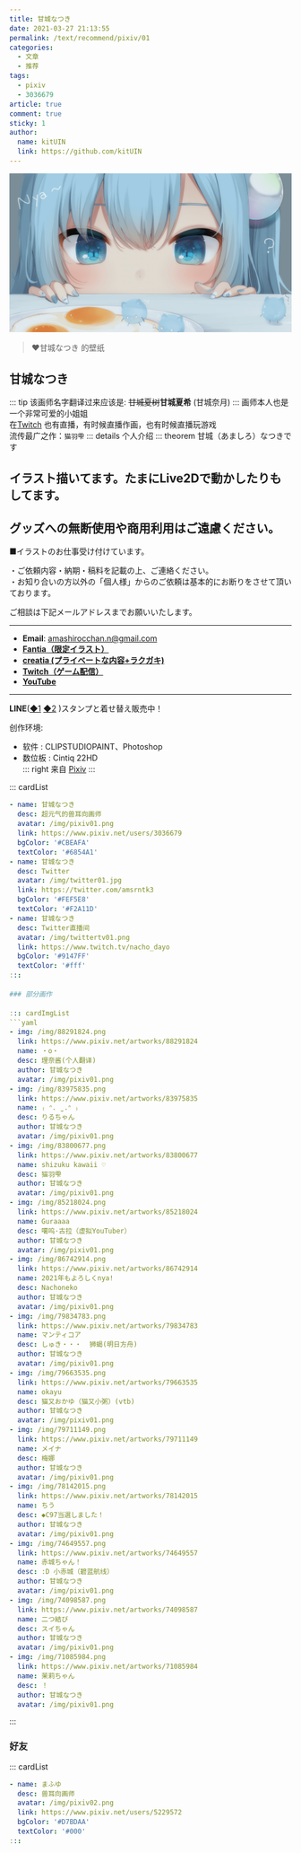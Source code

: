 ```yaml
---
title: 甘城なつき
date: 2021-03-27 21:13:55
permalink: /text/recommend/pixiv/01
categories:
  - 文章
  - 推荐
tags:
  - pixiv
  - 3036679
article: true
comment: true
sticky: 1
author: 
  name: kitUIN
  link: https://github.com/kitUIN
---
```

![img](/img/bg.png)

> :heart:甘城なつき 的壁纸  

<!-- more -->
## 甘城なつき<Badge text="Pixiv"/>
::: tip
该画师名字翻译过来应该是: ~~甘城夏树~~**甘城夏希** (甘城奈月)
:::
画师本人也是一个非常可爱的小姐姐  
在[Twitch](https://www.twitch.tv/nacho_dayo/) 也有直播，有时候直播作画，也有时候直播玩游戏  
流传最广之作：`猫羽雫`<Badge text="看板娘" type="error"/>
::: details 个人介绍
::: theorem 甘城（あましろ）なつきです
 
イラスト描いてます。たまにLive2Dで動かしたりもしてます。  
-----  
グッズへの無断使用や商用利用はご遠慮ください。  
-----  
■イラストのお仕事受け付けています。  
  
・ご依頼内容・納期・稿料を記載の上、ご連絡ください。  
・お知り合いの方以外の「個人様」からのご依頼は基本的にお断りをさせて頂いております。  
  
ご相談は下記メールアドレスまでお願いいたします。  

------------------------------------------------------
- **Email**:  <a href="mailto:amashirocchan.n@gmail.com">amashirocchan.n@gmail.com</a>
- [**Fantia（限定イラスト）**](https://fantia.jp/amama  )  
- [**creatia (プライベートな内容+ラクガキ)**](https://official.creatia.cc/@nyanoheya)  
- [**Twitch（ゲーム配信）**](https://www.twitch.tv/nacho_dayo)
- [**YouTube**](https://www.youtube.com/channel/UCvNn6mRroGDctnqU-FUsszg)   
  
------------------------------------------------------    
  
**LINE**([◆1](https://store.line.me/stickershop/author/95033)  [◆2](https://store.line.me/themeshop/author/96038) )スタンプと着せ替え販売中！  
  


创作环境:
- 软件 : CLIPSTUDIOPAINT、Photoshop  
- 数位板 : Cintiq 22HD  
::: right
来自 [Pixiv](https://www.pixiv.net/users/3036679) 
:::
  
::: cardList
```yaml
- name: 甘城なつき
  desc: 超元气的兽耳向画师
  avatar: /img/pixiv01.png
  link: https://www.pixiv.net/users/3036679
  bgColor: '#CBEAFA'
  textColor: '#6854A1'
- name: 甘城なつき
  desc: Twitter
  avatar: /img/twitter01.jpg
  link: https://twitter.com/amsrntk3
  bgColor: '#FEF5E8'
  textColor: '#F2A11D'
- name: 甘城なつき
  desc: Twitter直播间
  avatar: /img/twittertv01.png
  link: https://www.twitch.tv/nacho_dayo
  bgColor: '#9147FF'
  textColor: '#fff'
:::

### 部分画作

::: cardImgList
```yaml
- img: /img/88291824.png
  link: https://www.pixiv.net/artworks/88291824
  name: ・o・
  desc: 理奈酱(个人翻译) 
  author: 甘城なつき
  avatar: /img/pixiv01.png
- img: /img/83975835.png
  link: https://www.pixiv.net/artworks/83975835
  name: ₍ ᐢ. ̫ .ᐢ ₎
  desc: りるちゃん
  author: 甘城なつき
  avatar: /img/pixiv01.png
- img: /img/83800677.png
  link: https://www.pixiv.net/artworks/83800677
  name: shizuku kawaii ♡
  desc: 猫羽雫
  author: 甘城なつき
  avatar: /img/pixiv01.png
- img: /img/85218024.png
  link: https://www.pixiv.net/artworks/85218024
  name: Guraaaa
  desc: 噶呜·古拉（虚拟YouTuber）
  author: 甘城なつき
  avatar: /img/pixiv01.png
- img: /img/86742914.png
  link: https://www.pixiv.net/artworks/86742914
  name: 2021年もよろしくnya!
  desc: Nachoneko
  author: 甘城なつき
  avatar: /img/pixiv01.png
- img: /img/79834783.png
  link: https://www.pixiv.net/artworks/79834783
  name: マンティコア
  desc: しゅき・・・  狮蝎(明日方舟)
  author: 甘城なつき
  avatar: /img/pixiv01.png
- img: /img/79663535.png
  link: https://www.pixiv.net/artworks/79663535
  name: okayu
  desc: 猫又おかゆ（猫又小粥）(vtb)
  author: 甘城なつき
  avatar: /img/pixiv01.png
- img: /img/79711149.png
  link: https://www.pixiv.net/artworks/79711149
  name: メイナ
  desc: 梅娜
  author: 甘城なつき
  avatar: /img/pixiv01.png
- img: /img/78142015.png
  link: https://www.pixiv.net/artworks/78142015
  name: ちう
  desc: ◆C97当選しました！
  author: 甘城なつき
  avatar: /img/pixiv01.png
- img: /img/74649557.png
  link: https://www.pixiv.net/artworks/74649557
  name: 赤城ちゃん！
  desc: :D 小赤城（碧蓝航线）
  author: 甘城なつき
  avatar: /img/pixiv01.png
- img: /img/74098587.png
  link: https://www.pixiv.net/artworks/74098587
  name: 二つ結び
  desc: スイちゃん　
  author: 甘城なつき
  avatar: /img/pixiv01.png
- img: /img/71085984.png
  link: https://www.pixiv.net/artworks/71085984
  name: 茉莉ちゃん
  desc: ！
  author: 甘城なつき
  avatar: /img/pixiv01.png
```
:::
### 好友
::: cardList
```yaml
- name: まふゆ
  desc: 兽耳向画师
  avatar: /img/pixiv02.png
  link: https://www.pixiv.net/users/5229572
  bgColor: '#D7BDAA'
  textColor: '#000'
:::
